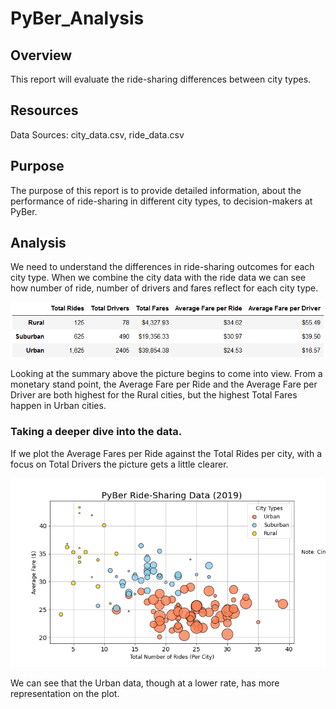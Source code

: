 # PyBer_Analysis

## Overview
This report will evaluate the ride-sharing differences between city types.

## Resources
Data Sources: city_data.csv, ride_data.csv
## Purpose
The purpose of this report is to provide detailed information, about the performance of ride-sharing in different city types, to decision-makers at PyBer.

## Analysis
We need to understand the differences in ride-sharing outcomes for each city type. When we combine the city data with the ride data we can see how number of ride, number of drivers and fares reflect for each city type.

![PyBer data summary](analysis/pyber_summary.png)

Looking at the summary above the picture begins to come into view. From a monetary stand point, the Average Fare per Ride and the Average Fare per Driver are both highest for the Rural cities, but the highest Total Fares happen in Urban cities.

### Taking a deeper dive into the data.
If we plot the Average Fares per Ride against the Total Rides per city, with a focus on Total Drivers the picture gets a little clearer.

![Scatter plot of Average Fares by Total Rides, by Total Drivers](analysis/Fig1.png)

We can see that the Urban data, though at a lower rate, has more representation on the plot.







